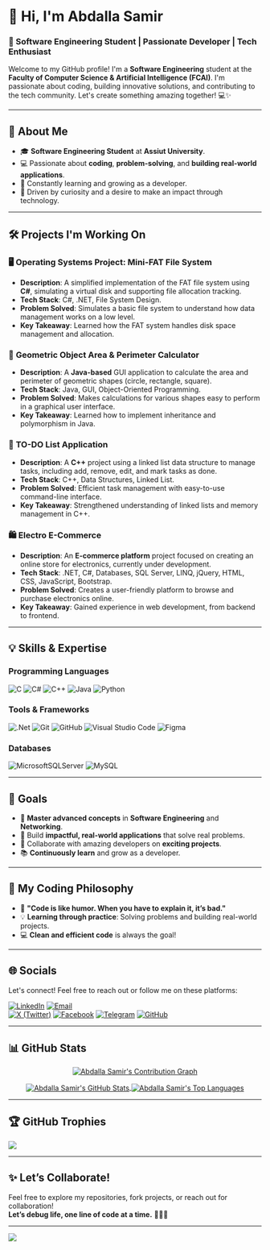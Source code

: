 # 👋 Hi, I'm Abdalla Samir

### 🚀 Software Engineering Student | Passionate Developer | Tech Enthusiast

Welcome to my GitHub profile! I'm a **Software Engineering** student at the **Faculty of Computer Science & Artificial Intelligence (FCAI)**. I'm passionate about coding, building innovative solutions, and contributing to the tech community. Let's create something amazing together! 💻✨

---

## 🌟 About Me

- 🎓 **Software Engineering Student** at **Assiut University**.
- 💻 Passionate about **coding**, **problem-solving**, and **building real-world applications**.
- 🌱 Constantly learning and growing as a developer.
- 🚀 Driven by curiosity and a desire to make an impact through technology.

---

## 🛠️ Projects I'm Working On

### 🖥️ **Operating Systems Project: Mini-FAT File System**
- **Description**: A simplified implementation of the FAT file system using **C#**, simulating a virtual disk and supporting file allocation tracking.
- **Tech Stack**: C#, .NET, File System Design.
- **Problem Solved**: Simulates a basic file system to understand how data management works on a low level.
- **Key Takeaway**: Learned how the FAT system handles disk space management and allocation.

### 📐 **Geometric Object Area & Perimeter Calculator**
- **Description**: A **Java-based** GUI application to calculate the area and perimeter of geometric shapes (circle, rectangle, square).
- **Tech Stack**: Java, GUI, Object-Oriented Programming.
- **Problem Solved**: Makes calculations for various shapes easy to perform in a graphical user interface.
- **Key Takeaway**: Learned how to implement inheritance and polymorphism in Java.

### 📝 **TO-DO List Application**
- **Description**: A **C++** project using a linked list data structure to manage tasks, including add, remove, edit, and mark tasks as done.
- **Tech Stack**: C++, Data Structures, Linked List.
- **Problem Solved**: Efficient task management with easy-to-use command-line interface.
- **Key Takeaway**: Strengthened understanding of linked lists and memory management in C++.

### 🛍️ **Electro E-Commerce**
- **Description**: An **E-commerce platform** project focused on creating an online store for electronics, currently under development.
- **Tech Stack**: .NET, C#, Databases, SQL Server, LINQ, jQuery, HTML, CSS, JavaScript, Bootstrap.
- **Problem Solved**: Creates a user-friendly platform to browse and purchase electronics online.
- **Key Takeaway**: Gained experience in web development, from backend to frontend.

---

## 💡 Skills & Expertise

### Programming Languages
![C](https://img.shields.io/badge/c-%2300599C.svg?style=for-the-badge&logo=c&logoColor=white&width=100&height=30)
![C#](https://img.shields.io/badge/c%23-%23239120.svg?style=for-the-badge&logo=csharp&logoColor=white&width=100&height=30)
![C++](https://img.shields.io/badge/c++-%2300599C.svg?style=for-the-badge&logo=c%2B%2B&logoColor=white&width=100&height=30)
![Java](https://img.shields.io/badge/java-%23ED8B00.svg?style=for-the-badge&logo=openjdk&logoColor=white&width=100&height=30)
![Python](https://img.shields.io/badge/python-3670A0?style=for-the-badge&logo=python&logoColor=ffdd54&width=100&height=30)

### Tools & Frameworks
![.Net](https://img.shields.io/badge/.NET-5C2D91?style=for-the-badge&logo=.net&logoColor=white&width=100&height=30)
![Git](https://img.shields.io/badge/git-%23F05033.svg?style=for-the-badge&logo=git&logoColor=white&width=100&height=30)
![GitHub](https://img.shields.io/badge/github-%23121011.svg?style=for-the-badge&logo=github&logoColor=white&width=100&height=30)
![Visual Studio Code](https://img.shields.io/badge/Visual%20Studio%20Code-007ACC.svg?style=for-the-badge&logo=visual-studio-code&logoColor=white&width=100&height=30)
![Figma](https://img.shields.io/badge/figma-%23F24E1E.svg?style=for-the-badge&logo=figma&logoColor=white&width=100&height=30)

### Databases
![MicrosoftSQLServer](https://img.shields.io/badge/Microsoft%20SQL%20Server-CC2927?style=for-the-badge&logo=microsoft%20sql%20server&logoColor=white&width=100&height=30)
![MySQL](https://img.shields.io/badge/mysql-4479A1.svg?style=for-the-badge&logo=mysql&logoColor=white&width=100&height=30)

---

## 🎯 Goals

- 🌟 **Master advanced concepts** in **Software Engineering** and **Networking**.
- 🔧 Build **impactful, real-world applications** that solve real problems.
- 🤝 Collaborate with amazing developers on **exciting projects**.
- 📚 **Continuously learn** and grow as a developer.

---

## 🧠 My Coding Philosophy

- 📖 **"Code is like humor. When you have to explain it, it’s bad."**
- 💡 **Learning through practice**: Solving problems and building real-world projects.
- 💻 **Clean and efficient code** is always the goal!

---

## 🌐 Socials

Let's connect! Feel free to reach out or follow me on these platforms:

[![LinkedIn](https://img.shields.io/badge/LinkedIn-%230077B5.svg?logo=linkedin&logoColor=white&style=for-the-badge&width=100&height=30)](https://linkedin.com/in/abdalla-mahmoud-9264242b6)
[![Email](https://img.shields.io/badge/Email-D14836?style=for-the-badge&logo=gmail&logoColor=white)](mailto:samirovic707@gmail.com)  
[![X (Twitter)](https://img.shields.io/badge/X-black.svg?logo=X&logoColor=white&style=for-the-badge&width=100&height=30)](https://x.com/abdallasamir04)
[![Facebook](https://img.shields.io/badge/Facebook-1877F2?style=for-the-badge&logo=facebook&logoColor=white&width=100&height=30)](https://www.facebook.com/abdallasamir04)
[![Telegram](https://img.shields.io/badge/Telegram-2CA5E0?style=for-the-badge&logo=telegram&logoColor=white&width=100&height=30)](https://t.me/abdallasamir04)
[![GitHub](https://img.shields.io/badge/GitHub-%23121011.svg?style=for-the-badge&logo=github&logoColor=white&width=100&height=30)](https://github.com/abdallasamir04)

---

## 📊 GitHub Stats

<!-- Contribution Graph -->
<p align="center">
  <a href="https://github.com/users/abdallasamir04/contributions">
    <img src="https://ghchart.rshah.org/abdallasamir04" alt="Abdalla Samir's Contribution Graph" />
  </a>
</p>
<!-- End Contribution Graph -->

<!-- Stats Card linked to Profile -->
<p align="center">
  <a href="https://github.com/abdallasamir04">
    <img align="center" src="https://github-readme-stats.vercel.app/api?username=abdallasamir04&theme=dark&hide_border=false&include_all_commits=false&count_private=false" alt="Abdalla Samir's GitHub Stats"/>
  </a>
<!-- Language Card linked to Repositories -->
  <a href="https://github.com/abdallasamir04?tab=repositories">
    <img align="center" src="https://github-readme-stats.vercel.app/api/top-langs/?username=abdallasamir04&theme=dark&hide_border=false&include_all_commits=false&count_private=false&layout=compact" alt="Abdalla Samir's Top Languages"/>
  </a>
</p>


---

## 🏆 GitHub Trophies

![](https://github-profile-trophy.vercel.app/?username=abdallasamir04&theme=radical&no-frame=false&no-bg=true&margin-w=4)

---

## ✨ Let’s Collaborate!

Feel free to explore my repositories, fork projects, or reach out for collaboration!  
**Let’s debug life, one line of code at a time.** 🧑‍💻🔥

---

[![](https://visitcount.itsvg.in/api?id=abdallasamir04&icon=0&color=0)](https://visitcount.itsvg.in)

<!-- Proudly created with GPRM ( https://gprm.itsvg.in ) -->
